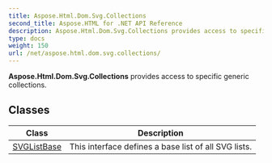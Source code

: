 ```yaml
---
title: Aspose.Html.Dom.Svg.Collections
second_title: Aspose.HTML for .NET API Reference
description: Aspose.Html.Dom.Svg.Collections provides access to specific generic collections
type: docs
weight: 150
url: /net/aspose.html.dom.svg.collections/
---
```

**Aspose.Html.Dom.Svg.Collections** provides access to specific generic collections.

## Classes

| Class | Description |
| --- | --- |
| [SVGListBase<T>](./svglistbase-1/) | This interface defines a base list of all SVG lists. |
